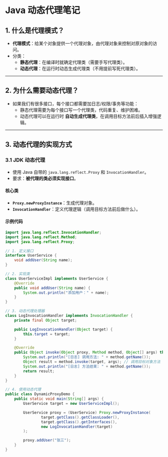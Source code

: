# Java 动态代理笔记

## 1. 什么是代理模式？
- **代理模式**：给某个对象提供一个代理对象，由代理对象来控制对原对象的访问。
- 分类：
  - **静态代理**：在编译时就确定代理类（需要手写代理类）。
  - **动态代理**：在运行时动态生成代理类（不用提前写死代理类）。

---

## 2. 为什么需要动态代理？
- 如果我们有很多接口，每个接口都需要加日志/权限/事务等功能：
  - 静态代理需要为每个接口写一个代理类，代码重复、维护困难。
  - 动态代理可以在运行时 **自动生成代理类**，在调用目标方法前后插入增强逻辑。

---

## 3. 动态代理的实现方式
### 3.1 JDK 动态代理
- 使用 Java 自带的 `java.lang.reflect.Proxy` 和 `InvocationHandler`。
- 要求：**被代理的类必须实现接口**。

#### 核心类
- **`Proxy.newProxyInstance`**：生成代理对象。
- **`InvocationHandler`**：定义代理逻辑（调用目标方法前后做什么）。

#### 示例代码
```java
import java.lang.reflect.InvocationHandler;
import java.lang.reflect.Method;
import java.lang.reflect.Proxy;

// 1. 定义接口
interface UserService {
    void addUser(String name);
}

// 2. 实现类
class UserServiceImpl implements UserService {
    @Override
    public void addUser(String name) {
        System.out.println("添加用户：" + name);
    }
}

// 3. 动态代理处理器
class LogInvocationHandler implements InvocationHandler {
    private final Object target;

    public LogInvocationHandler(Object target) {
        this.target = target;
    }

    @Override
    public Object invoke(Object proxy, Method method, Object[] args) throws Throwable {
        System.out.println("[日志] 调用方法: " + method.getName());
        Object result = method.invoke(target, args); // 调用目标对象方法
        System.out.println("[日志] 方法结束: " + method.getName());
        return result;
    }
}

// 4. 使用动态代理
public class DynamicProxyDemo {
    public static void main(String[] args) {
        UserService target = new UserServiceImpl();

        UserService proxy = (UserService) Proxy.newProxyInstance(
                target.getClass().getClassLoader(),
                target.getClass().getInterfaces(),
                new LogInvocationHandler(target)
        );

        proxy.addUser("张三");
    }
}
